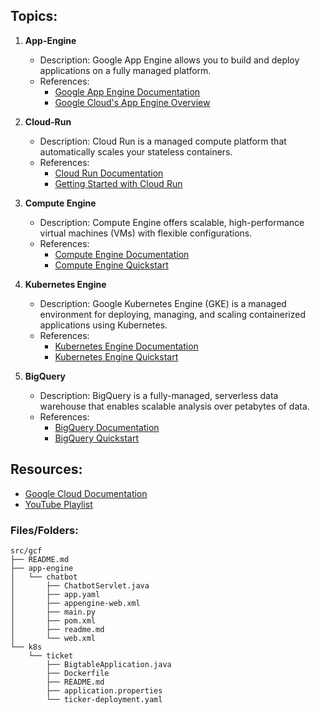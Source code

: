 ## Topics:

1. **App-Engine**
   - Description: Google App Engine allows you to build and deploy applications on a fully managed platform.
   - References:
     - [Google App Engine Documentation](https://cloud.google.com/appengine/docs)
     - [Google Cloud's App Engine Overview](https://cloud.google.com/appengine)

2. **Cloud-Run**
   - Description: Cloud Run is a managed compute platform that automatically scales your stateless containers.
   - References:
     - [Cloud Run Documentation](https://cloud.google.com/run/docs)
     - [Getting Started with Cloud Run](https://cloud.google.com/run/docs/quickstarts/build-and-deploy)

3. **Compute Engine**
   - Description: Compute Engine offers scalable, high-performance virtual machines (VMs) with flexible configurations.
   - References:
     - [Compute Engine Documentation](https://cloud.google.com/compute/docs)
     - [Compute Engine Quickstart](https://cloud.google.com/compute/docs/quickstart)

4. **Kubernetes Engine**
   - Description: Google Kubernetes Engine (GKE) is a managed environment for deploying, managing, and scaling containerized applications using Kubernetes.
   - References:
     - [Kubernetes Engine Documentation](https://cloud.google.com/kubernetes-engine/docs)
     - [Kubernetes Engine Quickstart](https://cloud.google.com/kubernetes-engine/docs/quickstart)

5. **BigQuery**
   - Description: BigQuery is a fully-managed, serverless data warehouse that enables scalable analysis over petabytes of data.
   - References:
     - [BigQuery Documentation](https://cloud.google.com/bigquery/docs)
     - [BigQuery Quickstart](https://cloud.google.com/bigquery/docs/quickstarts)

## Resources:

- [Google Cloud Documentation](https://cloud.google.com/docs)
- [YouTube Playlist](https://www.youtube.com/playlist?list=PLIivdWyY5sqKh1gDR0WpP9iIOY00IE0xL)

### Files/Folders:
```
src/gcf
├── README.md
├── app-engine
│   └── chatbot
│       ├── ChatbotServlet.java
│       ├── app.yaml
│       ├── appengine-web.xml
│       ├── main.py
│       ├── pom.xml
│       ├── readme.md
│       └── web.xml
└── k8s
    └── ticket
        ├── BigtableApplication.java
        ├── Dockerfile
        ├── README.md
        ├── application.properties
        └── ticker-deployment.yaml
```
